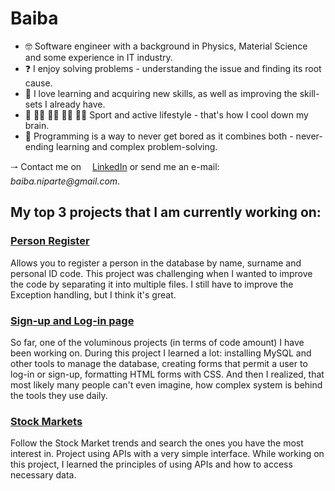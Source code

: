 # Baiba

- 🤓 Software engineer with a background in Physics, Material Science and some experience in IT industry.
- ❓ I enjoy solving problems - understanding the issue and finding its root cause. 
- 🌱 I love learning and acquiring new skills, as well as improving the skill-sets I already have.
- 🏐 🏊‍♀ 🏃‍♀ 🚴‍♀ 🏋️‍♀ Sport and active lifestyle - that's how I cool down my brain.
- 🎯 Programming is a way to never get bored as it combines both - never-ending learning and complex problem-solving.


🠒 Contact me on <img src="https://cdn-icons-png.flaticon.com/512/174/174857.png" width="10">
[LinkedIn](https://www.linkedin.com/in/baiba-niparte/) 
or send me an e-mail:
<img src="https://upload.wikimedia.org/wikipedia/commons/thumb/7/7e/Gmail_icon_%282020%29.svg/1024px-Gmail_icon_%282020%29.svg.png" width="10">
_baiba.niparte@gmail.com_.


## My top 3 projects that I am currently working on:

### [Person Register](https://github.com/BaibaNi/personRegister_separate_files)
Allows you to register a person in the database by name, surname and personal ID code. 
This project was challenging when I wanted to improve the code by separating it into multiple files. 
I still have to improve the Exception handling, but I think it's great.

### [Sign-up and Log-in page](https://github.com/BaibaNi/SignLogIn)

So far, one of the voluminous projects (in terms of code amount) I have been working on. 
During this project I learned a lot: installing MySQL and other tools to manage the database, 
creating forms that permit a user to log-in or sign-up, formatting HTML forms with CSS. 
And then I realized, that most likely many people can't even imagine, 
how complex system is behind the tools they use daily.

### [Stock Markets](https://github.com/BaibaNi/stockAPI)

Follow the Stock Market trends and search the ones you have the most interest in. 
Project using APIs with a very simple interface. While working on this project, 
I learned the principles of using APIs and how to access necessary data. 

